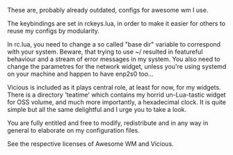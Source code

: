 
These are, probably already outdated, configs for awesome wm I use.

The keybindings are set in rckeys.lua, in order to make it easier
for others to reuse my configs by modularity.

In rc.lua, you need to change a so called "base dir" variable to
correspond with your system. Beware, that trying to use ~/ resulted
in featureful behaviour and a stream of error messages in my
system.
You also need to change the parametres for the network widget,
unless you're using systemd on your machine and happen to have
enp2s0 too...

Vicious is included as it plays central role, at least for now,
for my widgets. There is a directory 'teatime' which contains
my horrid un-Lua-tastic widget for OSS volume, and much more
importantly, a hexadecimal clock. It is quite simple but all
the same delightful and I urge you to take a look.

You are fully entitled and free to modify, redistribute and
in any way in general to elaborate on my configuration files.

See the respective licenses of Awesome WM and Vicious.


